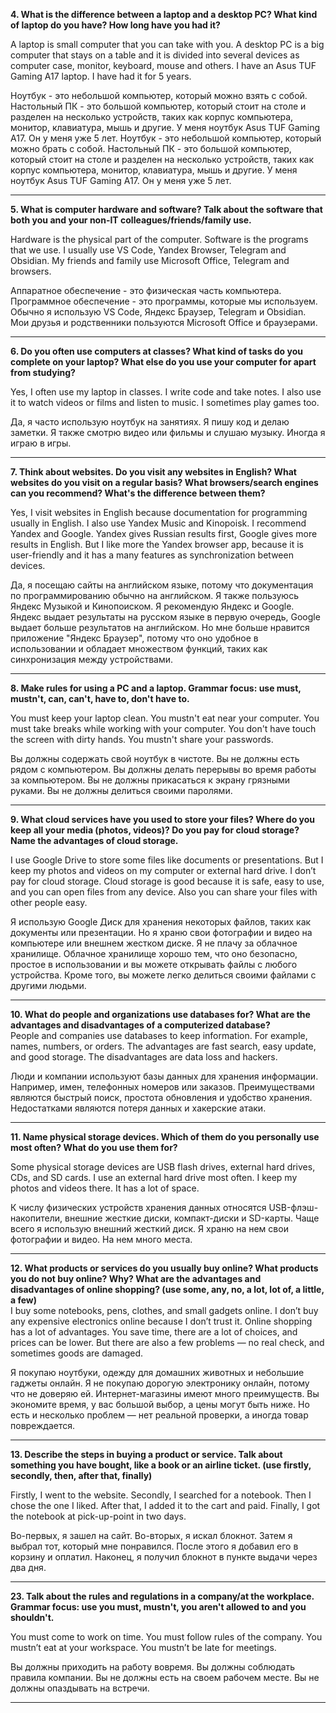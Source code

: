 **4. What is the difference between a laptop and a desktop PC? What kind of laptop do you have? How long have you had it?**  

A laptop is small computer that you can take with you. A desktop PC is a big computer that stays on a table and it is divided into several devices as computer case, monitor, keyboard, mouse and others. I have an Asus TUF Gaming A17 laptop. I have had it for 5 years.  

Ноутбук - это небольшой компьютер, который можно взять с собой. Настольный ПК - это большой компьютер, который стоит на столе и разделен на несколько устройств, таких как корпус компьютера, монитор, клавиатура, мышь и другие. У меня ноутбук Asus TUF Gaming A17. Он у меня уже 5 лет.  Ноутбук - это небольшой компьютер, который можно брать с собой. Настольный ПК - это большой компьютер, который стоит на столе и разделен на несколько устройств, таких как корпус компьютера, монитор, клавиатура, мышь и другие. У меня ноутбук Asus TUF Gaming A17. Он у меня уже 5 лет.

---

**5. What is computer hardware and software? Talk about the software that both you and your non-IT colleagues/friends/family use.**  

Hardware is the physical part of the computer. Software is the programs that we use. I usually use VS Code, Yandex Browser, Telegram and Obsidian. My friends and family use Microsoft Office, Telegram and browsers.  

Аппаратное обеспечение - это физическая часть компьютера. Программное обеспечение - это программы, которые мы используем. Обычно я использую VS Code, Яндекс Браузер, Telegram и Obsidian. Мои друзья и родственники пользуются Microsoft Office и браузерами.

---

**6. Do you often use computers at classes? What kind of tasks do you complete on your laptop? What else do you use your computer for apart from studying?**  

Yes, I often use my laptop in classes. I write code and take notes. I also use it to watch videos or films and listen to music. I sometimes play games too.  

Да, я часто использую ноутбук на занятиях. Я пишу код и делаю заметки. Я также смотрю видео или фильмы и слушаю музыку. Иногда я играю в игры.

---

**7. Think about websites. Do you visit any websites in English? What websites do you visit on a regular basis? What browsers/search engines can you recommend? What's the difference between them?**  

Yes, I visit websites in English because documentation for programming usually in English. I also use Yandex Music and Kinopoisk. I recommend Yandex and Google. Yandex gives Russian results first, Google gives more results in English.  But I like more the Yandex browser app, because it is user-friendly and it has a many features as synchronization between devices. 

Да, я посещаю сайты на английском языке, потому что документация по программированию обычно на английском. Я также пользуюсь Яндекс Музыкой и Кинопоиском. Я рекомендую Яндекс и Google. Яндекс выдает результаты на русском языке в первую очередь, Google выдает больше результатов на английском.  Но мне больше нравится приложение "Яндекс Браузер", потому что оно удобное в использовании и обладает множеством функций, таких как синхронизация между устройствами.

---

**8. Make rules for using a PC and a laptop. Grammar focus: use must, mustn't, can, can't, have to, don't have to.**  

You must keep your laptop clean. You mustn't eat near your computer. You must take breaks while working with your computer. You don't have touch the screen with dirty hands. You mustn't share your passwords. 

Вы должны содержать свой ноутбук в чистоте. Вы не должны есть рядом с компьютером. Вы должны делать перерывы во время работы за компьютером. Вы не должны прикасаться к экрану грязными руками. Вы не должны делиться своими паролями.

--- 

**9. What cloud services have you used to store your files? Where do you keep all your media (photos, videos)? Do you pay for cloud storage? Name the advantages of cloud storage.**  

I use Google Drive to store some files like documents or presentations. But I keep my photos and videos on my computer or external hard drive. I don’t pay for cloud storage. Cloud storage is good because it is safe, easy to use, and you can open files from any device. Also you can share your files with other people easy.

Я использую Google Диск для хранения некоторых файлов, таких как документы или презентации. Но я храню свои фотографии и видео на компьютере или внешнем жестком диске. Я не плачу за облачное хранилище. Облачное хранилище хорошо тем, что оно безопасно, простое в использовании и вы можете открывать файлы с любого устройства. Кроме того, вы можете легко делиться своими файлами с другими людьми.

---

**10. What do people and organizations use databases for? What are the advantages and disadvantages of a computerized database?**  
People and companies use databases to keep information. For example, names, numbers, or orders. The advantages are fast search, easy update, and good storage. The disadvantages are data loss and hackers.

Люди и компании используют базы данных для хранения информации. Например, имен, телефонных номеров или заказов. Преимуществами являются быстрый поиск, простота обновления и удобство хранения. Недостатками являются потеря данных и хакерские атаки.

---

**11. Name physical storage devices. Which of them do you personally use most often? What do you use them for?**

Some physical storage devices are USB flash drives, external hard drives, CDs, and SD cards. I use an external hard drive most often. I keep my photos and videos there. It has a lot of space.

К числу физических устройств хранения данных относятся USB-флэш-накопители, внешние жесткие диски, компакт-диски и SD-карты. Чаще всего я использую внешний жесткий диск. Я храню на нем свои фотографии и видео. На нем много места.

---

**12. What products or services do you usually buy online? What products you do not buy online? Why? What are the advantages and disadvantages of online shopping? (use some, any, no, a lot, lot of, a little, a few)**  
I buy some notebooks, pens, clothes, and small gadgets online. I don’t buy any expensive electronics online because I don’t trust it. Online shopping has a lot of advantages. You save time, there are a lot of choices, and prices can be lower. But there are also a few problems — no real check, and sometimes goods are damaged.

Я покупаю ноутбуки, одежду для домашних животных и небольшие гаджеты онлайн. Я не покупаю дорогую электронику онлайн, потому что не доверяю ей. Интернет-магазины имеют много преимуществ. Вы экономите время, у вас большой выбор, а цены могут быть ниже. Но есть и несколько проблем — нет реальной проверки, а иногда товар повреждается.

---

**13. Describe the steps in buying a product or service. Talk about something you have bought, like a book or an airline ticket. (use firstly, secondly, then, after that, finally)**  

Firstly, I went to the website. Secondly, I searched for a notebook. Then I chose the one I liked. After that, I added it to the cart and paid. Finally, I got the notebook at pick-up-point in two days.

Во-первых, я зашел на сайт. Во-вторых, я искал блокнот. Затем я выбрал тот, который мне понравился. После этого я добавил его в корзину и оплатил. Наконец, я получил блокнот в пункте выдачи через два дня.

----
**23. Talk about the rules and regulations in a company/at the workplace. Grammar focus: use you must, mustn't, you aren't allowed to and you shouldn't.**

You must come to work on time. You must follow rules of the company. You mustn’t eat at your workspace. You mustn’t be late for meetings.

Вы должны приходить на работу вовремя. Вы должны соблюдать правила компании. Вы не должны есть на своем рабочем месте. Вы не должны опаздывать на встречи.

---
